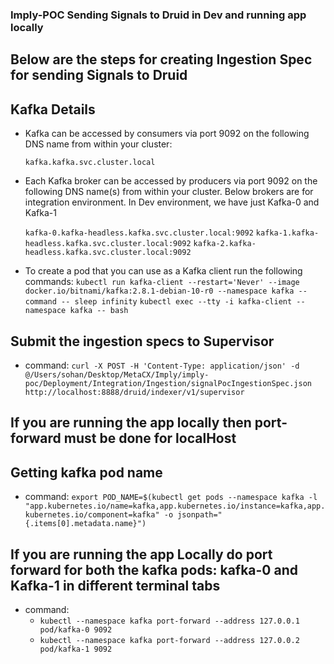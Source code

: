 ### Imply-POC Sending Signals to Druid in Dev and running app locally

## Below are the steps for creating Ingestion Spec for sending Signals to Druid

## Kafka Details 
* Kafka can be accessed by consumers via port 9092 on the following DNS name from within your cluster:

    `kafka.kafka.svc.cluster.local`

* Each Kafka broker can be accessed by producers via port 9092 on the following DNS name(s) from within your cluster. Below brokers are for integration environment. In Dev environment, we have just Kafka-0 and Kafka-1

    `kafka-0.kafka-headless.kafka.svc.cluster.local:9092`
    `kafka-1.kafka-headless.kafka.svc.cluster.local:9092`
    `kafka-2.kafka-headless.kafka.svc.cluster.local:9092`

* To create a pod that you can use as a Kafka client run the following commands:
     `kubectl run kafka-client --restart='Never' --image docker.io/bitnami/kafka:2.8.1-debian-10-r0 --namespace kafka --command -- sleep infinity`
     `kubectl exec --tty -i kafka-client --namespace kafka -- bash`

## Submit the ingestion specs to Supervisor
* command: `curl -X POST -H 'Content-Type: application/json' -d @/Users/sohan/Desktop/MetaCX/Imply/imply-poc/Deployment/Integration/Ingestion/signalPocIngestionSpec.json http://localhost:8888/druid/indexer/v1/supervisor`

## If you are running the app locally then port-forward must be done for localHost 

## Getting kafka pod name 
* command: `export POD_NAME=$(kubectl get pods --namespace kafka -l "app.kubernetes.io/name=kafka,app.kubernetes.io/instance=kafka,app.kubernetes.io/component=kafka" -o jsonpath="{.items[0].metadata.name}")`

## If you are running the app Locally do port forward for both the kafka pods: kafka-0 and Kafka-1 in different terminal tabs
* command: 
    * `kubectl --namespace kafka port-forward --address 127.0.0.1 pod/kafka-0 9092`
    * `kubectl --namespace kafka port-forward --address 127.0.0.2 pod/kafka-1 9092`

